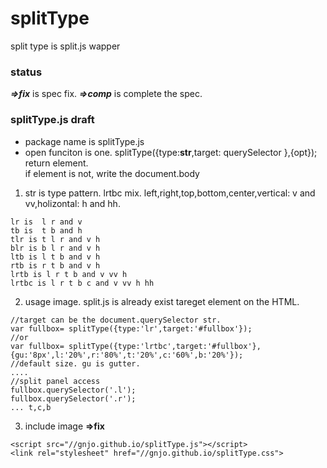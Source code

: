 # splitType
split type is split.js wapper

### status
___=>fix___ is spec fix.
___=>comp___ is complete the spec.

### splitType.js draft
- package name is splitType.js
- open funciton is one. splitType({type:__str__,target: querySelector },{opt}); return element.   
if element is not, write the document.body
 1. str is type pattern.  lrtbc mix. left,right,top,bottom,center,vertical: v and vv,holizontal: h and hh.
```
lr is  l r and v
tb is  t b and h
tlr is t l r and v h
blr is b l r and v h
ltb is l t b and v h
rtb is r t b and v h
lrtb is l r t b and v vv h
lrtbc is l r t b c and v vv h hh
```
 2. usage image. split.js is already exist tareget element on the HTML.
```
//target can be the document.querySelector str.
var fullbox= splitType({type:'lr',target:'#fullbox'});
//or
var fullbox= splitType({type:'lrtbc',target:'#fullbox'},{gu:'8px',l:'20%',r:'80%',t:'20%',c:'60%',b:'20%'}); 
//default size. gu is gutter.
....
//split panel access
fullbox.querySelector('.l');  
fullbox.querySelector('.r'); 
... t,c,b 
```
3. include image __=>fix__
```
<script src="//gnjo.github.io/splitType.js"></script>
<link rel="stylesheet" href="//gnjo.github.io/splitType.css">
```
